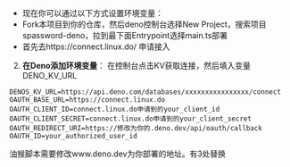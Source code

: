 - 现在你可以通过以下方式设置环境变量：
- Fork本项目到你的仓库，然后deno控制台选择New Project，搜索项目spassword-deno，拉到最下面Entrypoint选择main.ts部署
- 首先去https://connect.linux.do/ 申请接入
2. **在Deno添加环境变量**：
在控制台点击KV获取连接，然后填入变量DENO_KV_URL
```env
DENOS_KV_URL=https://api.deno.com/databases/xxxxxxxxxxxxxxxx/connect
OAUTH_BASE_URL=https://connect.linux.do
OAUTH_CLIENT_ID=connect.linux.do申请到的your_client_id
OAUTH_CLIENT_SECRET=connect.linux.do申请到的your_client_secret
OAUTH_REDIRECT_URI=https://修改为你的.deno.dev/api/oauth/callback
OAUTH_ID=your_authorized_user_id
```


油猴脚本需要修改www.deno.dev为你部署的地址。有3处替换
